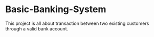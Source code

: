 # Basic-Banking-System
 This project is all about transaction between two existing customers through a valid bank account.
